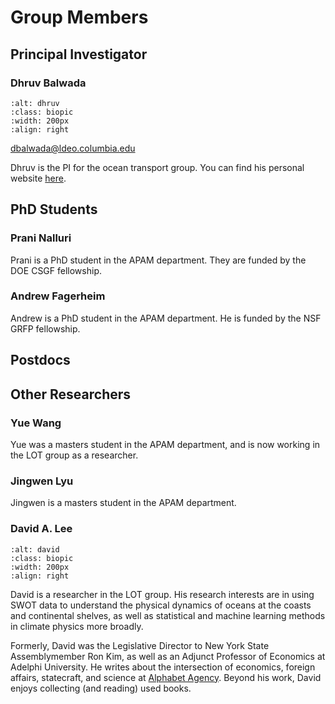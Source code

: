 # Group Members


## Principal Investigator 

### Dhruv Balwada

```{image} ./_static/photos/dhruv.jpg
:alt: dhruv
:class: biopic
:width: 200px
:align: right
```
dbalwada@ldeo.columbia.edu  

Dhruv is the PI for the ocean transport group. 
You can find his personal website [here](https://dhruvbalwada.github.io/). 

<div style="clear: both;"></div>

## PhD Students 

### Prani Nalluri
Prani is a PhD student in the APAM department. They are funded by the DOE CSGF fellowship.

### Andrew Fagerheim 
Andrew is a PhD student in the APAM department. He is funded by the NSF GRFP fellowship.

## Postdocs


## Other Researchers

### Yue Wang
Yue was a masters student in the APAM department, and is now working in the LOT group as a researcher. 

### Jingwen Lyu 
Jingwen is a masters student in the APAM department. 

### David A. Lee

```{image} ./_static/photos/david.jpg
:alt: david
:class: biopic
:width: 200px
:align: right
```

David is a researcher in the LOT group. His research interests are in using SWOT data to understand the physical dynamics of oceans at the coasts and continental shelves, as well as statistical and machine learning methods in climate physics more broadly. 

Formerly, David was the Legislative Director to New York State Assemblymember Ron Kim, as well as an Adjunct Professor of Economics at Adelphi University. He writes about the intersection of economics, foreign affairs, statecraft, and science at [Alphabet Agency](https://alphabetagency.substack.com/). Beyond his work, David enjoys collecting (and reading) used books.
